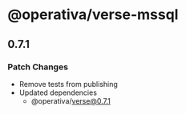 # @operativa/verse-mssql

## 0.7.1

### Patch Changes

- Remove tests from publishing
- Updated dependencies
  - @operativa/verse@0.7.1
